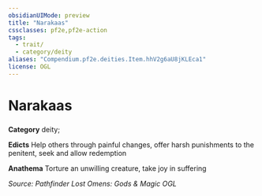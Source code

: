 ```yaml
---
obsidianUIMode: preview
title: "Narakaas"
cssclasses: pf2e,pf2e-action
tags:
  - trait/
  - category/deity
aliases: "Compendium.pf2e.deities.Item.hhV2g6aU8jKLEca1"
license: OGL
---
```

# Narakaas

### 

**Category** deity; 




**Edicts** Help others through painful changes, offer harsh punishments to the penitent, seek and allow redemption

**Anathema** Torture an unwilling creature, take joy in suffering

*Source: Pathfinder Lost Omens: Gods & Magic*
*OGL*
